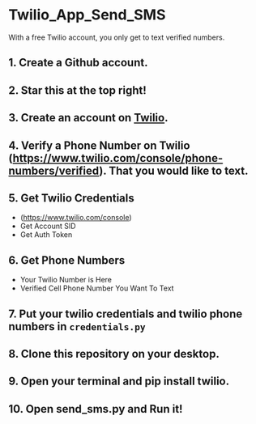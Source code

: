 # Twilio_App_Send_SMS
With a free Twilio account, you only get to text verified numbers.

## 1. Create a Github account.
## 2. Star this at the top right!
## 3. Create an account on [Twilio](https://www.twilio.com/).
## 4. Verify a Phone Number on Twilio (https://www.twilio.com/console/phone-numbers/verified). That you would like to text.
## 5. Get Twilio Credentials
 - (https://www.twilio.com/console)
 - Get Account SID
 - Get Auth Token
## 6. Get Phone Numbers
 - Your Twilio Number is Here
 - Verified Cell Phone Number You Want To Text
## 7. Put your twilio credentials and twilio phone numbers in `credentials.py`
## 8. Clone this repository on your desktop.
## 9. Open your terminal and pip install twilio.
## 10. Open send_sms.py and Run it!
